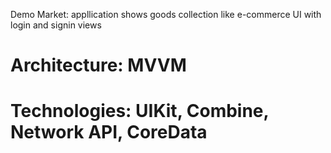 Demo Market: appllication shows goods collection like e-commerce UI with login and signin views

# Architecture: **MVVM**

# Technologies: **UIKit**, **Combine**, **Network API**, **CoreData**
